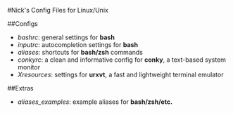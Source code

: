 #Nick's Config Files for Linux/Unix

##Configs
- *bashrc*: general settings for __bash__
- *inputrc*: autocompletion settings for __bash__
- *aliases*: shortcuts for __bash/zsh__ commands
- *conkyrc*: a clean and informative config for __conky__, a text-based system monitor
- *Xresources*: settings for __urxvt__, a fast and lightweight terminal emulator

##Extras
- *aliases_examples*: example aliases for __bash/zsh/etc.__